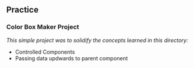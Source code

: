 ## Practice

### Color Box Maker Project
*This simple project was to solidify the concepts learned in this directory:*
- Controlled Components
- Passing data updwards to parent component
